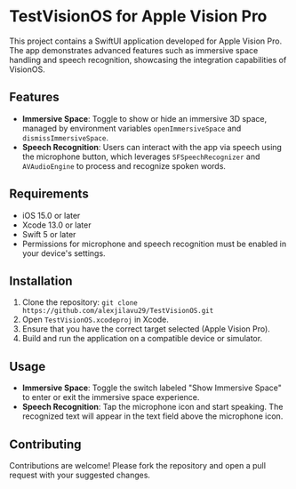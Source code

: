 # TestVisionOS for Apple Vision Pro

This project contains a SwiftUI application developed for Apple Vision Pro. The app demonstrates advanced features such as immersive space handling and speech recognition, showcasing the integration capabilities of VisionOS.

## Features

- **Immersive Space**: Toggle to show or hide an immersive 3D space, managed by environment variables `openImmersiveSpace` and `dismissImmersiveSpace`.
- **Speech Recognition**: Users can interact with the app via speech using the microphone button, which leverages `SFSpeechRecognizer` and `AVAudioEngine` to process and recognize spoken words.

## Requirements

- iOS 15.0 or later
- Xcode 13.0 or later
- Swift 5 or later
- Permissions for microphone and speech recognition must be enabled in your device's settings.

## Installation

1. Clone the repository:
```git clone https://github.com/alexjilavu29/TestVisionOS.git```
2. Open `TestVisionOS.xcodeproj` in Xcode.
3. Ensure that you have the correct target selected (Apple Vision Pro).
4. Build and run the application on a compatible device or simulator.

## Usage

- **Immersive Space**: Toggle the switch labeled "Show Immersive Space" to enter or exit the immersive space experience.
- **Speech Recognition**: Tap the microphone icon and start speaking. The recognized text will appear in the text field above the microphone icon.

## Contributing

Contributions are welcome! Please fork the repository and open a pull request with your suggested changes.


